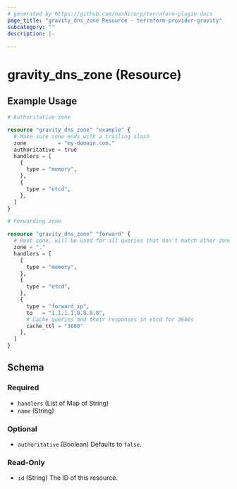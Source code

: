 ```yaml
---
# generated by https://github.com/hashicorp/terraform-plugin-docs
page_title: "gravity_dns_zone Resource - terraform-provider-gravity"
subcategory: ""
description: |-
  
---
```


# gravity_dns_zone (Resource)



## Example Usage

```terraform
# Authoritative zone

resource "gravity_dns_zone" "example" {
  # Make sure zone ends with a trailing slash
  zone          = "my-domain.com."
  authoritative = true
  handlers = [
    {
      type = "memory",
    },
    {
      type = "etcd",
    },
  ]
}

# Forwarding zone

resource "gravity_dns_zone" "forward" {
  # Root zone, will be used for all queries that don't match other zones
  zone = "."
  handlers = [
    {
      type = "memory",
    },
    {
      type = "etcd",
    },
    {
      type = "forward_ip",
      to   = "1.1.1.1,8.8.8.8",
      # Cache queries and their responses in etcd for 3600s
      cache_ttl = "3600"
    },
  ]
}
```

<!-- schema generated by tfplugindocs -->
## Schema

### Required

- `handlers` (List of Map of String)
- `name` (String)

### Optional

- `authoritative` (Boolean) Defaults to `false`.

### Read-Only

- `id` (String) The ID of this resource.


